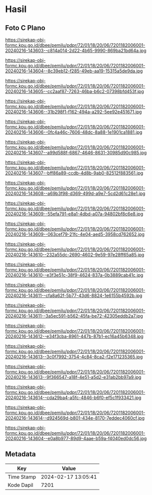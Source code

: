 # Hasil

## Foto C Plano

https://sirekap-obj-formc.kpu.go.id/dbee/pemilu/pdpr/72/01/18/20/06/7201182006001-20240216-143603--c814a014-2d22-4b65-9990-869ba21bd64a.jpg

https://sirekap-obj-formc.kpu.go.id/dbee/pemilu/pdpr/72/01/18/20/06/7201182006001-20240216-143604--8c39eb12-f285-49eb-aa19-15315a5de9da.jpg

https://sirekap-obj-formc.kpu.go.id/dbee/pemilu/pdpr/72/01/18/20/06/7201182006001-20240216-143605--cc2aaf87-7263-46ba-b6c2-07398bfd453f.jpg

https://sirekap-obj-formc.kpu.go.id/dbee/pemilu/pdpr/72/01/18/20/06/7201182006001-20240216-143606--31b298f1-f162-494a-a292-5ee92e451671.jpg

https://sirekap-obj-formc.kpu.go.id/dbee/pemilu/pdpr/72/01/18/20/06/7201182006001-20240216-143606--0fc4a46c-7606-48dc-8a88-1e1901ca1881.jpg

https://sirekap-obj-formc.kpu.go.id/dbee/pemilu/pdpr/72/01/18/20/06/7201182006001-20240216-143607--a99d588f-6867-4646-8631-30985d90c985.jpg

https://sirekap-obj-formc.kpu.go.id/dbee/pemilu/pdpr/72/01/18/20/06/7201182006001-20240216-143607--bff86a89-ccdb-4d8b-9ab0-82512f883561.jpg

https://sirekap-obj-formc.kpu.go.id/dbee/pemilu/pdpr/72/01/18/20/06/7201182006001-20240216-143608--a69b3f98-d369-499d-a9e7-5cd2d61c28e1.jpg

https://sirekap-obj-formc.kpu.go.id/dbee/pemilu/pdpr/72/01/18/20/06/7201182006001-20240216-143609--55efa791-e8a1-4dbd-a07a-94802bf8c6e8.jpg

https://sirekap-obj-formc.kpu.go.id/dbee/pemilu/pdpr/72/01/18/20/06/7201182006001-20240216-143609--063cef79-21fc-4e04-aed5-3958cd762652.jpg

https://sirekap-obj-formc.kpu.go.id/dbee/pemilu/pdpr/72/01/18/20/06/7201182006001-20240216-143610--232a55dc-2690-4602-9e59-97e28ff65a85.jpg

https://sirekap-obj-formc.kpu.go.id/dbee/pemilu/pdpr/72/01/18/20/06/7201182006001-20240216-143610--e3f3e51c-38f9-4624-837a-0b3889cab41c.jpg

https://sirekap-obj-formc.kpu.go.id/dbee/pemilu/pdpr/72/01/18/20/06/7201182006001-20240216-143611--cfa8a62f-5b77-43d6-8824-1e6155b4592b.jpg

https://sirekap-obj-formc.kpu.go.id/dbee/pemilu/pdpr/72/01/18/20/06/7201182006001-20240216-143611--3a5ec591-b562-45fa-be72-42305eddb2a7.jpg

https://sirekap-obj-formc.kpu.go.id/dbee/pemilu/pdpr/72/01/18/20/06/7201182006001-20240216-143612--e34f3cba-8961-447b-87b1-ec16a45b6348.jpg

https://sirekap-obj-formc.kpu.go.id/dbee/pemilu/pdpr/72/01/18/20/06/7201182006001-20240216-143613--3c0f7992-3754-4c84-8ca2-f2e171235365.jpg

https://sirekap-obj-formc.kpu.go.id/dbee/pemilu/pdpr/72/01/18/20/06/7201182006001-20240216-143613--9f366547-a18f-4e51-a5d2-e31ab2bb97a9.jpg

https://sirekap-obj-formc.kpu.go.id/dbee/pemilu/pdpr/72/01/18/20/06/7201182006001-20240216-143614--cda29ba4-a5fc-4846-b6f0-ef5c1f933421.jpg

https://sirekap-obj-formc.kpu.go.id/dbee/pemilu/pdpr/72/01/18/20/06/7201182006001-20240216-143614--d924569d-b801-434e-8170-7eddec4060cf.jpg

https://sirekap-obj-formc.kpu.go.id/dbee/pemilu/pdpr/72/01/18/20/06/7201182006001-20240216-143604--e0a8b977-89d9-4aae-b59a-f4040ed0dc56.jpg


## Metadata

| Key        | Value               |
| ---------- | ------------------- |
| Time Stamp | 2024-02-17 13:05:41 |
| Kode Dapil | 7201                |



